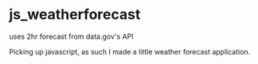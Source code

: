 # js_weatherforecast
uses 2hr forecast from data.gov's API

Picking up javascript, as such I made a little weather forecast application. 

